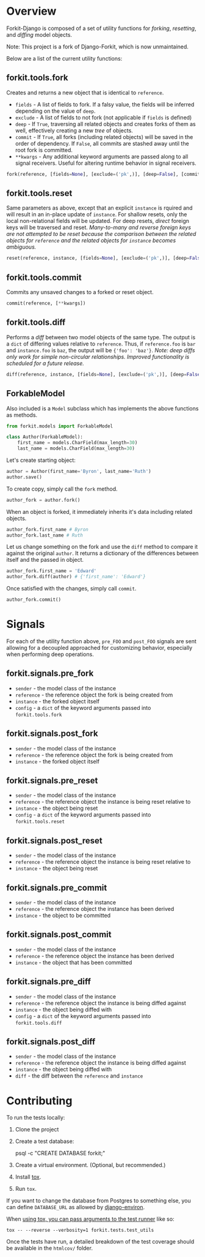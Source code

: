 Overview
========
Forkit-Django is composed of a set of utility functions for _forking_,
_resetting_, and _diffing_ model objects.

Note: This project is a fork of Django-Forkit, which is now unmaintained.

Below are a list of the current utility functions:

forkit.tools.fork
-----------------
Creates and returns a new object that is identical to ``reference``.

- ``fields`` - A list of fields to fork. If a falsy value, the fields
will be inferred depending on the value of ``deep``.
- ``exclude`` - A list of fields to not fork (not applicable if ``fields``
is defined)
- ``deep`` - If ``True``, traversing all related objects and creates forks
of them as well, effectively creating a new _tree_ of objects.
- ``commit`` - If ``True``, all forks (including related objects) will be saved
in the order of dependency. If ``False``, all commits are stashed away until
the root fork is committed.
- ``**kwargs`` - Any additional keyword arguments are passed along to all signal
receivers. Useful for altering runtime behavior in signal receivers.

```python
fork(reference, [fields=None], [exclude=('pk',)], [deep=False], [commit=True], [**kwargs])
```

forkit.tools.reset
------------------
Same parameters as above, except that an explicit ``instance`` is rquired and
will result in an in-place update of ``instance``. For shallow resets, only the
local non-relational fields will be updated. For deep resets, _direct_
foreign keys will be traversed and reset. _Many-to-many and reverse foreign keys
are not attempted to be reset because the comparison between the related objects
for ``reference`` and the related objects for ``instance`` becomes ambiguous._

```python
reset(reference, instance, [fields=None], [exclude=('pk',)], [deep=False], [commit=True], [**kwargs])
```

forkit.tools.commit
-------------------
Commits any unsaved changes to a forked or reset object.

```python
commit(reference, [**kwargs])
```

forkit.tools.diff
-----------------
Performs a _diff_ between two model objects of the same type. The output is a
``dict`` of differing values relative to ``reference``. Thus, if
``reference.foo`` is ``bar`` and ``instance.foo`` is ``baz``, the output will
be ``{'foo': 'baz'}``. _Note: deep diffs only work for simple non-circular
relationships. Improved functionality is scheduled for a future release._

```python
diff(reference, instance, [fields=None], [exclude=('pk',)], [deep=False], [**kwargs])
```

ForkableModel
-------------
Also included is a ``Model`` subclass which has implements the above functions
as methods.

```python
from forkit.models import ForkableModel

class Author(ForkableModel):
    first_name = models.CharField(max_length=30)
    last_name = models.CharField(max_length=30)
```

Let's create starting object:

```python
author = Author(first_name='Byron', last_name='Ruth')
author.save()
```

To create copy, simply call the ``fork`` method.

```python
author_fork = author.fork()
```

When an object is forked, it immediately inherits it's data including
related objects.

```python
author_fork.first_name # Byron
author_fork.last_name # Ruth
```

Let us change something on the fork and use the ``diff`` method to compare it
against the original ``author``. It returns a dictionary of the differences
between itself and the passed in object.

```python
author_fork.first_name = 'Edward'
author_fork.diff(author) # {'first_name': 'Edward'}
```

Once satisfied with the changes, simply call ``commit``.

```python
author_fork.commit()
```

Signals
=======
For each of the utility function above, ``pre_FOO`` and ``post_FOO`` signals
are sent allowing for a decoupled approached for customizing behavior, especially
when performing deep operations.

forkit.signals.pre_fork
-----------------------

- ``sender`` - the model class of the instance
- ``reference`` - the reference object the fork is being created from
- ``instance`` - the forked object itself
- ``config`` - a ``dict`` of the keyword arguments passed into ``forkit.tools.fork``

forkit.signals.post_fork
-----------------------

- ``sender`` - the model class of the instance
- ``reference`` - the reference object the fork is being created from
- ``instance`` - the forked object itself

forkit.signals.pre_reset
-----------------------

- ``sender`` - the model class of the instance
- ``reference`` - the reference object the instance is being reset relative to
- ``instance`` - the object being reset
- ``config`` - a ``dict`` of the keyword arguments passed into ``forkit.tools.reset``

forkit.signals.post_reset
-----------------------

- ``sender`` - the model class of the instance
- ``reference`` - the reference object the instance is being reset relative to
- ``instance`` - the object being reset

forkit.signals.pre_commit
-----------------------

- ``sender`` - the model class of the instance
- ``reference`` - the reference object the instance has been derived
- ``instance`` - the object to be committed

forkit.signals.post_commit
-----------------------

- ``sender`` - the model class of the instance
- ``reference`` - the reference object the instance has been derived
- ``instance`` - the object that has been committed

forkit.signals.pre_diff
-----------------------

- ``sender`` - the model class of the instance
- ``reference`` - the reference object the instance is being diffed against
- ``instance`` - the object being diffed with
- ``config`` - a ``dict`` of the keyword arguments passed into ``forkit.tools.diff``

forkit.signals.post_diff
-----------------------

- ``sender`` - the model class of the instance
- ``reference`` - the reference object the instance is being diffed against
- ``instance`` - the object being diffed with
- ``diff`` - the diff between the ``reference`` and ``instance``

Contributing
============

To run the tests locally:

1. Clone the project
1. Create a test database:

    psql -c "CREATE DATABASE forkit;"

1. Create a virtual environment. (Optional, but recommended.)
1. Install [tox][tox].
1. Run `tox`.

If you want to change the database from Postgres to something else, you can
define `DATABASE_URL` as allowed by [django-environ][django-environ].

When [using tox, you can pass arguments to the test runner][tox-posargs] like
so:

    tox -- --reverse --verbosity=1 forkit.tests.test_utils

Once the tests have run, a detailed breakdown of the test coverage should be
available in the `htmlcov/` folder.


[django-environ]: https://django-environ.readthedocs.io
[tox]: https://tox.readthedocs.io
[tox-posargs]: https://tox.readthedocs.io/en/latest/config.html#substitutions-for-positional-arguments-in-commands
